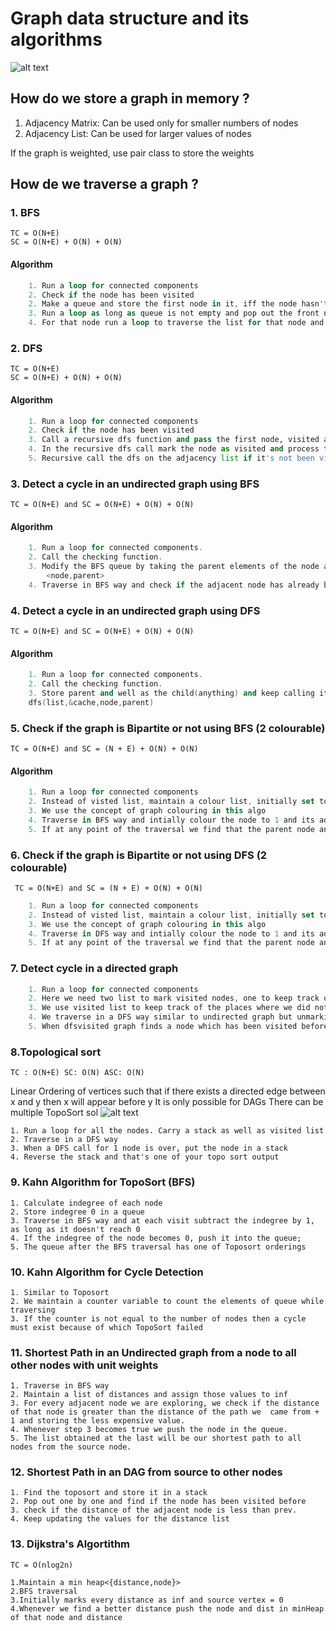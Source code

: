 # Graph data structure and its algorithms

![alt text](https://www.uniquesoftwaredev.com/wp-content/uploads/2019/12/directed_undirected.png)
## How do we store a graph in memory ? 
1. Adjacency Matrix: Can be used only for smaller numbers of nodes
2. Adjacency List: Can be used for larger values of nodes

If the graph is weighted, use pair class to store the weights 

## How de we traverse a graph ?
### 1. BFS  
    TC = O(N+E)
    SC = O(N+E) + O(N) + O(N)
#### Algorithm 
```rust
    1. Run a loop for connected components
    2. Check if the node has been visited
    2. Make a queue and store the first node in it, iff the node hasn't been visited
    3. Run a loop as long as queue is not empty and pop out the front node of queue and process it
    4. For that node run a loop to traverse the list for that node and push those nodes which aren't been visited
```
### 2. DFS
    TC = O(N+E)
    SC = O(N+E) + O(N) + O(N)
#### Algorithm
```py
    1. Run a loop for connected components
    2. Check if the node has been visited 
    3. Call a recursive dfs function and pass the first node, visited array, adjacency list and the processing list
    4. In the recursive dfs call mark the node as visited and process the node.
    5. Recursive call the dfs on the adjacency list if it's not been visited.
```
### 3. Detect a cycle in an undirected graph using BFS 
    TC = O(N+E) and SC = O(N+E) + O(N) + O(N)
#### Algorithm
```java
    1. Run a loop for connected components.
    2. Call the checking function.
    3. Modify the BFS queue by taking the parent elements of the node as well.
        <node,parent>
    4. Traverse in BFS way and check if the adjacent node has already been visited but is not the parent.
```

### 4. Detect a cycle in an undirected graph using DFS 
    TC = O(N+E) and SC = O(N+E) + O(N) + O(N)
#### Algorithm
```C++
    1. Run a loop for connected components.
    2. Call the checking function.
    3. Store parent and well as the child(anything) and keep calling it in DFS until one of the component returns true
    dfs(list,&cache,node,parent) 
```

### 5. Check if the graph is Bipartite or not using BFS (2 colourable)
    TC = O(N+E) and SC = (N + E) + O(N) + O(N)
#### Algorithm
```dart
    1. Run a loop for connected components 
    2. Instead of visted list, maintain a colour list, initially set to -1
    3. We use the concept of graph colouring in this algo
    4. Traverse in BFS way and intially colour the node to 1 and its adjancent to the opposite( 1 - 1)
    5. If at any point of the traversal we find that the parent node and its adjacent node has the same colour, we call off the search operation and return false  
```
### 6. Check if the graph is Bipartite or not using DFS (2 colourable) 
     TC = O(N+E) and SC = (N + E) + O(N) + O(N)
```kotlin
    1. Run a loop for connected components 
    2. Instead of visted list, maintain a colour list, initially set to -1
    3. We use the concept of graph colouring in this algo
    4. Traverse in DFS way and intially colour the node to 1 and its adjancent to the opposite( 1 - 1) and call DFS again
    5. If at any point of the traversal we find that the parent node and its adjacent node has the same colour, we call off the search operation and return false  
```

### 7. Detect cycle in a directed graph
```C
    1. Run a loop for connected components 
    2. Here we need two list to mark visited nodes, one to keep track of visited nodes and other to keep track of the dfs calls
    3. We use visited list to keep track of the places where we did not get any cycle and it becomes useless to go the same place searching for a cycle 
    4. We traverse in a DFS way similar to undirected graph but unmarking the dfsvisited list once we get out of the recursion call
    5. When dfsvisited graph finds a node which has been visited before then we got our cycle otherwise better luck in the next component.
```

### 8.Topological sort

    TC : O(N+E) SC: O(N) ASC: O(N)
Linear Ordering of vertices such that if there exists a directed edge between x and y then x will appear before y
It is only possible for DAGs
There can  be multiple TopoSort sol
![alt text](https://i.imgur.com/Q3MA6dZ.png)

    1. Run a loop for all the nodes. Carry a stack as well as visited list
    2. Traverse in a DFS way
    3. When a DFS call for 1 node is over, put the node in a stack
    4. Reverse the stack and that's one of your topo sort output

### 9. Kahn Algorithm for TopoSort (BFS)
    1. Calculate indegree of each node
    2. Store indegree 0 in a queue
    3. Traverse in BFS way and at each visit subtract the indegree by 1, as long as it doesn't reach 0 
    4. If the indegree of the node becomes 0, push it into the queue;
    5. The queue after the BFS traversal has one of Toposort orderings

### 10. Kahn Algorithm for Cycle Detection 
    1. Similar to Toposort 
    2. We maintain a counter variable to count the elements of queue while traversing
    3. If the counter is not equal to the number of nodes then a cycle must exist because of which TopoSort failed

### 11. Shortest Path in an Undirected graph from a node to all other nodes with unit weights
    1. Traverse in BFS way
    2. Maintain a list of distances and assign those values to inf
    3. For every adjacent node we are exploring, we check if the distance of that node is greater than the distance of the path we  came from + 1 and storing the less expensive value.
    4. Whenever step 3 becomes true we push the node in the queue.
    5. The list obtained at the last will be our shortest path to all nodes from the source node. 

### 12. Shortest Path in an DAG from source to other nodes
    1. Find the toposort and store it in a stack
    2. Pop out one by one and find if the node has been visited before 
    3. check if the distance of the adjacent node is less than prev.
    4. Keep updating the values for the distance list

### 13. Dijkstra's Algortithm
    TC = O(nlog2n)

    1.Maintain a min heap<{distance,node}>
    2.BFS traversal
    3.Initially marks every distance as inf and source vertex = 0
    4.Whenever we find a better distance push the node and dist in minHeap of that node and distance
    
